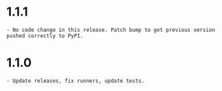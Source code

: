# 1.1.1

    - No code change in this release. Patch bump to get previous version pushed correctly to PyPI.

# 1.1.0

    - Update releases, fix runners, update tests.
